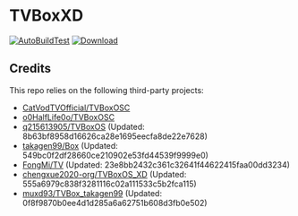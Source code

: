 # TVBoxXD

[![AutoBuildTest](https://github.com/chengxue2020-org/TVBoxOS_XD/actions/workflows/auto_build.yml/badge.svg)](https://github.com/chengxue2020-org/TVBoxOS_XD/actions/workflows/auto_build.yml)
[![Download](https://img.shields.io/github/v/release/chengxue2020-org/TVBoxOS_XD?color=green&logoColor=green&label=Download&logo=DocuSign)](https://github.com/chengxue2020-org/TVBoxOS_XD/releases)

## Credits
This repo relies on the following third-party projects:
- [CatVodTVOfficial/TVBoxOSC](https://github.com/CatVodTVOfficial/TVBoxOSC)
- [o0HalfLife0o/TVBoxOSC](https://github.com/o0HalfLife0o/TVBoxOSC/releases)
- [q215613905/TVBoxOS](https://github.com/q215613905/TVBoxOS) (Updated: 8b63bf8958d16626ca28e1695eecfa8de22e7628)
- [takagen99/Box](https://github.com/takagen99/Box) (Updated: 549bc0f2df28660ce210902e53fd44539f9999e0)
- [FongMi/TV](https://github.com/FongMi/TV) (Updated: 23e8bb2432c361c32641f44622415faa00dd3234)
- [chengxue2020-org/TVBoxOS_XD](https://github.com/chengxue2020-org/TVBoxOS_XD) (Updated: 555a6979c838f3281116c02a111533c5b2fca115)
- [muxd93/TVBox_takagen99](https://github.com/muxd93/TVBox_takagen99) (Updated: 0f8f9870b0ee4d1d285a6a62751b608d3fb0e502)
